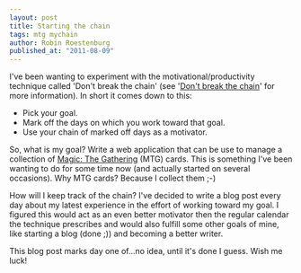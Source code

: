 ```yaml
---
layout: post
title: Starting the chain
tags: mtg mychain
author: Robin Roestenburg
published_at: "2011-08-09"
---
```


I've been wanting to experiment with the motivational/productivity technique called 'Don't break the chain' (see
'[Don't break the chain](http://lifehacker.com/281626/jerry-seinfelds-productivity-secret "Don't break the chain!")'
for more information). In short it comes down to this:

- Pick your goal.
- Mark off the days on which you work toward that goal.
- Use your chain of marked off days as a motivator.

So, what is my goal? Write a web application that can be use to manage a collection of
[Magic: The Gathering](http://www.wizards.com/Magic/Summoner/ "Magic: The Gathering") (MTG) cards. This is something
I've been wanting to do for some time now (and actually started on several occasions). Why MTG cards? Because I
collect them ;-)

How will I keep track of the chain? I've decided to write a blog post every day about my latest experience in the
effort of working toward my goal. I figured this would act as an even better motivator then the regular calendar the
technique prescribes and would also fulfill some other goals of mine, like starting a blog (done ;)) and becoming a
better writer.

This blog post marks day one of...no idea, until it's done I guess. Wish me luck!

